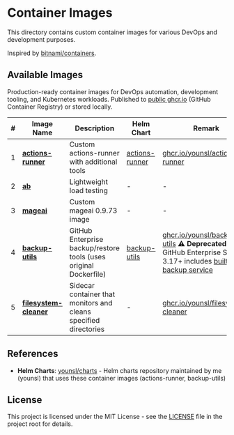 # Container Images

This directory contains custom container images for various DevOps and development purposes.

Inspired by [bitnami/containers](https://github.com/bitnami/containers).

## Available Images

Production-ready container images for DevOps automation, development tooling, and Kubernetes workloads. Published to [public ghcr.io](https://github.com/younsl?tab=packages) (GitHub Container Registry) or stored locally.

| # | Image Name | Description | Helm Chart | Remark |
|---|------------|-------------|------------|--------|
| 1 | [**actions-runner**](./actions-runner/) | Custom actions-runner with additional tools | [actions-runner](https://github.com/younsl/charts/tree/main/charts/actions-runner) | [ghcr.io/younsl/actions-runner](https://github.com/younsl/o/pkgs/container/actions-runner) |
| 2 | [**ab**](./ab/) | Lightweight load testing | - | - |
| 3 | [**mageai**](./mageai/0.9.73-custom.1/) | Custom mageai 0.9.73 image | - | - |
| 4 | [**backup-utils**](/.github/workflows/release-backup-utils.yml) | GitHub Enterprise backup/restore tools (uses original Dockerfile) | [backup-utils](https://github.com/younsl/charts/tree/main/charts/backup-utils) | [ghcr.io/younsl/backup-utils](https://github.com/younsl/o/pkgs/container/backup-utils) ⚠️ **Deprecated** - GitHub Enterprise Server 3.17+ includes [built-in backup service](https://docs.github.com/en/enterprise-server@latest/admin/backing-up-and-restoring-your-instance/backup-service-for-github-enterprise-server/configuring-the-backup-service) |
| 5 | [**filesystem-cleaner**](./filesystem-cleaner/) | Sidecar container that monitors and cleans specified directories | - | [ghcr.io/younsl/filesystem-cleaner](https://github.com/younsl/o/pkgs/container/filesystem-cleaner) |

## References

- **Helm Charts**: [younsl/charts](https://github.com/younsl/charts) - Helm charts repository maintained by me (younsl) that uses these container images (actions-runner, backup-utils)

## License

This project is licensed under the MIT License - see the [LICENSE](../../LICENSE) file in the project root for details.

